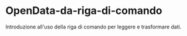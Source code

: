 # OpenData-da-riga-di-comando
Introduzione all'uso della riga di comando per leggere e trasformare dati.
